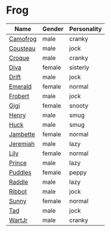 # Frog

|Name|Gender|Personality|
|---|---|---|
|[Camofrog](./camofrog)|male|cranky|
|[Cousteau](./cousteau)|male|jock|
|[Croque](./croque)|male|cranky|
|[Diva](./diva)|female|sisterly|
|[Drift](./drift)|male|jock|
|[Emerald](./emerald)|female|normal|
|[Frobert](./frobert)|male|jock|
|[Gigi](./gigi)|female|snooty|
|[Henry](./henry)|male|smug|
|[Huck](./huck)|male|smug|
|[Jambette](./jambette)|female|normal|
|[Jeremiah](./jeremiah)|male|lazy|
|[Lily](./lily)|female|normal|
|[Prince](./prince)|male|lazy|
|[Puddles](./puddles)|female|peppy|
|[Raddle](./raddle)|male|lazy|
|[Ribbot](./ribbot)|male|jock|
|[Sunny](./sunny)|female|normal|
|[Tad](./tad)|male|jock|
|[WartJr](./wartjr)|male|cranky|
